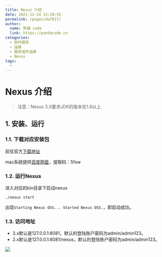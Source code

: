 ```yaml
---
title: Nexus 介绍
date: 2021-12-24 15:20:55
permalink: /pages/da781f/
author: 
  name: 熊猫 code
  link: https://pandacode.cn
categories: 
  - 软件服务
  - 运维
  - 服务组件运维
  - Nexus
tags: 
  - 
---
```


# Nexus 介绍

> 注意：Nexus 3.X要求JDK的版本在1.8以上

## 1. 安装、运行

### 1.1. 下载对应安装包

前往官方[下载地址](https://www.sonatype.com/oss-thank-you-mac-tgz)

mac系统提供[百度网盘](https://pan.baidu.com/s/1To7wwl29xQKmxSEyXckX1w)，提取码：5fsw

### 1.2. 运行Nexus

进入对应的bin目录下启动nexus

```shell
./nexus start
```

出现`Starting Nexus OSS... Started Nexus OSS.`，即启动成功。

### 1.3. 访问地址

- 3.x默认是127.0.0.1:8081，默认的登陆账户密码为admin/admin123。
- 2.x默认是127.0.0.1:8081/nexus，默认的登陆账户密码为admin/admin123。

![](https://file.pandacode.cn/blog/20211224163336.png)
